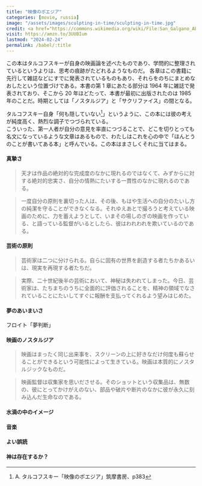```yaml
---
title: "映像のポエジア"
categories: [movie, russia]
image: "/assets/images/sculpting-in-time/sculpting-in-time.jpg"
credit: <a href="https://commons.wikimedia.org/wiki/File:San_Galgano_Abbey_interior_03.jpg">Spike</a>, <a href="https://creativecommons.org/licenses/by-sa/4.0">CC BY-SA 4.0</a>, via Wikimedia Commons
visit: https://amzn.to/3UUBIum
lastmod: "2024-02-24"
permalink: /babel/:title
---
```


この本はタルコフスキーが自身の映画論を述べたものであり、学問的に整理されているというよりは、思考の痕跡がたどれるようなものだ。
各章はこの書籍に先行して雑誌などにすでに発表されているものもあり、それらをのちにまとめなおしたという位置づけである。本書の第 1 章にあたる部分は 1964 年に雑誌で発表されており、そこから 20 年ほどたって、本書が最初に出版されたのは 1985 年のことだ。時期としては「ノスタルジア」と「サクリファイス」の間となる。

タルコフスキー自身「何も隠していない[^1]」というように、この本には彼の考えが純度高く、熱烈な調子でつづられている。  
こういった、第一人者が自分の意見を率直につづることで、どこを切りとっても名文になっているような文章はあるもので、わたしはこれを心の中で「ほんとうのことが書いてある本」と呼んでいる。この本はまさしくそれに当てはまる。

#### 真摯さ

> 天才は作品の絶対的な完成度のなかに現れるのではなくて、みずからに対する絶対的忠実さ、自分の情熱にたいする一貫性のなかに現れるのである。

> 一度自分の原則を裏切った人は、その後、もはや生活への自分のたいし方の純潔を守ることができなくなる。それゆえあとで撮ろうと考えている映画のために、力を蓄えようとして、いまその場しのぎの映画を作っている、と語っている監督がいるとしたら、彼はわれわれを欺いているのである。

#### 芸術の原則

> 芸術家は二つに分けられる。自らに固有の世界を創造する者たちかあるいは、現実を再現する者たちだ。

> 実際、二十世紀後半の芸術において、神秘は失われてしまった。今日、芸術家は、たちまちのうちに全面的に評価されることを、精神の領域でなされていることにたいしてすぐに報酬を支払ってくれるよう望みはじめた。

#### 夢のあいまいさ

フロイト「夢判断」

#### 映画のノスタルジア

> 映画はまったく同じ出来事を、スクリーンの上に好きなだけ何度も蘇らせることができるという可能性によって生きている。映画は本質的にノスタルジックなものだ。

> 映画監督は収集家を思いださせる。そのショットという収集品は、無数の、彼にとってかけがえのない、部品や破片や断片のなかに彼が永久に刻み込んだ生命なのである。

#### 水滴の中のイメージ

#### 音楽

#### よい誤読

#### 神は存在するか？

[^1]: A. タルコフスキー「映像のポエジア」筑摩書房、p383
